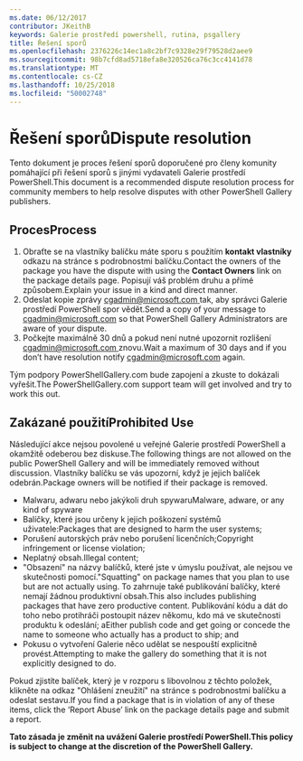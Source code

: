 ```yaml
---
ms.date: 06/12/2017
contributor: JKeithB
keywords: Galerie prostředí powershell, rutina, psgallery
title: Řešení sporů
ms.openlocfilehash: 2376226c14ec1a8c2bf7c9328e29f79528d2aee9
ms.sourcegitcommit: 98b7cfd8ad5718efa8e320526ca76c3cc4141d78
ms.translationtype: MT
ms.contentlocale: cs-CZ
ms.lasthandoff: 10/25/2018
ms.locfileid: "50002748"
---
```

# <a name="dispute-resolution"></a><span data-ttu-id="4099d-103">Řešení sporů</span><span class="sxs-lookup"><span data-stu-id="4099d-103">Dispute resolution</span></span>

<span data-ttu-id="4099d-104">Tento dokument je proces řešení sporů doporučené pro členy komunity pomáhající při řešení sporů s jinými vydavateli Galerie prostředí PowerShell.</span><span class="sxs-lookup"><span data-stu-id="4099d-104">This document is a recommended dispute resolution process for community members to help resolve disputes with other PowerShell Gallery publishers.</span></span>

## <a name="process"></a><span data-ttu-id="4099d-105">Proces</span><span class="sxs-lookup"><span data-stu-id="4099d-105">Process</span></span>

1. <span data-ttu-id="4099d-106">Obraťte se na vlastníky balíčku máte sporu s použitím **kontakt vlastníky** odkazu na stránce s podrobnostmi balíčku.</span><span class="sxs-lookup"><span data-stu-id="4099d-106">Contact the owners of the package you have the dispute with using the **Contact Owners** link on the package details page.</span></span>
   <span data-ttu-id="4099d-107">Popisují váš problém druhu a přímé způsobem.</span><span class="sxs-lookup"><span data-stu-id="4099d-107">Explain your issue in a kind and direct manner.</span></span>
2. <span data-ttu-id="4099d-108">Odeslat kopie zprávy [ cgadmin@microsoft.com ](mailto:cgadmin@microsoft.com) tak, aby správci Galerie prostředí PowerShell spor vědět.</span><span class="sxs-lookup"><span data-stu-id="4099d-108">Send a copy of your message to [cgadmin@microsoft.com](mailto:cgadmin@microsoft.com) so that PowerShell Gallery Administrators are aware of your dispute.</span></span>
3. <span data-ttu-id="4099d-109">Počkejte maximálně 30 dnů a pokud není nutné upozornit rozlišení [ cgadmin@microsoft.com ](mailto:cgadmin@microsoft.com) znovu.</span><span class="sxs-lookup"><span data-stu-id="4099d-109">Wait a maximum of 30 days and if you don’t have resolution notify [cgadmin@microsoft.com](mailto:cgadmin@microsoft.com) again.</span></span>

<span data-ttu-id="4099d-110">Tým podpory PowerShellGallery.com bude zapojení a zkuste to dokázali vyřešit.</span><span class="sxs-lookup"><span data-stu-id="4099d-110">The PowerShellGallery.com support team will get involved and try to work this out.</span></span>

## <a name="prohibited-use"></a><span data-ttu-id="4099d-111">Zakázané použití</span><span class="sxs-lookup"><span data-stu-id="4099d-111">Prohibited Use</span></span>

<span data-ttu-id="4099d-112">Následující akce nejsou povolené u veřejné Galerie prostředí PowerShell a okamžitě odeberou bez diskuse.</span><span class="sxs-lookup"><span data-stu-id="4099d-112">The following things are not allowed on the public PowerShell Gallery and will be immediately removed without discussion.</span></span>  <span data-ttu-id="4099d-113">Vlastníky balíčku se vás upozorní, když je jejich balíček odebrán.</span><span class="sxs-lookup"><span data-stu-id="4099d-113">Package owners will be notified if their package is removed.</span></span>

- <span data-ttu-id="4099d-114">Malwaru, adwaru nebo jakýkoli druh spywaru</span><span class="sxs-lookup"><span data-stu-id="4099d-114">Malware, adware, or any kind of spyware</span></span>
- <span data-ttu-id="4099d-115">Balíčky, které jsou určeny k jejich poškození systémů uživatele:</span><span class="sxs-lookup"><span data-stu-id="4099d-115">Packages that are designed to harm the user systems;</span></span>
- <span data-ttu-id="4099d-116">Porušení autorských práv nebo porušení licenčních;</span><span class="sxs-lookup"><span data-stu-id="4099d-116">Copyright infringement or license violation;</span></span>
- <span data-ttu-id="4099d-117">Neplatný obsah.</span><span class="sxs-lookup"><span data-stu-id="4099d-117">Illegal content;</span></span>
- <span data-ttu-id="4099d-118">"Obsazení" na názvy balíčků, které jste v úmyslu používat, ale nejsou ve skutečnosti pomocí.</span><span class="sxs-lookup"><span data-stu-id="4099d-118">"Squatting" on package names that you plan to use but are not actually using.</span></span> <span data-ttu-id="4099d-119">To zahrnuje také publikování balíčky, které nemají žádnou produktivní obsah.</span><span class="sxs-lookup"><span data-stu-id="4099d-119">This also includes publishing packages that have zero productive content.</span></span>
  <span data-ttu-id="4099d-120">Publikování kódu a dát do toho nebo protihráči postoupit název někomu, kdo má ve skutečnosti produktu k odeslání; a</span><span class="sxs-lookup"><span data-stu-id="4099d-120">Either publish code and get going or concede the name to someone who actually has a product to ship; and</span></span>
- <span data-ttu-id="4099d-121">Pokusu o vytvoření Galerie něco udělat se nespouští explicitně provést.</span><span class="sxs-lookup"><span data-stu-id="4099d-121">Attempting to make the gallery do something that it is not explicitly designed to do.</span></span>

<span data-ttu-id="4099d-122">Pokud zjistíte balíček, který je v rozporu s libovolnou z těchto položek, klikněte na odkaz "Ohlášení zneužití" na stránce s podrobnostmi balíčku a odeslat sestavu.</span><span class="sxs-lookup"><span data-stu-id="4099d-122">If you find a package that is in violation of any of these items, click the ‘Report Abuse’ link on the package details page and submit a report.</span></span>

<span data-ttu-id="4099d-123">**Tato zásada je změnit na uvážení Galerie prostředí PowerShell.**</span><span class="sxs-lookup"><span data-stu-id="4099d-123">**This policy is subject to change at the discretion of the PowerShell Gallery.**</span></span>
